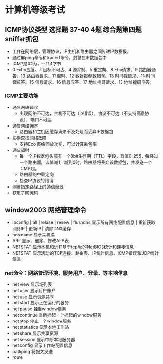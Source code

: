 # 计算机等级考试
## ICMP协议类型 选择题 37-40 4题 综合题第四题 sniffer抓包
- 工作在网络层，管理协议，IP主机和路由器之间传递IP数据报。
- 通过屏ping命令和tracert命令，封装在IP数据包中
- ICMP是32为，一共4字节
- 0 Echo应答、3 目标不可达、4 源抑制、5 重定向、8 Eho请求、9 路由器通告、10 路由器请求、11 超时、12 数据报参数错误、13 时间戳请求、14 时间戳应答、15 信息请求、16 信息应答、17 地址掩码请求、18 地址掩码应答;
### ICMP主要功能
- 通告网络错误
  - 出现网络不可达，主机不可达（ip错误），协议不可达（不支持高层协议），端口不可达
- 通告网络拥塞
  - 路由器和主机因缓存满来不及处理而丢弃IP数据包
- 协助查找网络故障
  - 支持Eco 网络回放功能，可以计算丢包率
- 通告超时
  - 每一个IP数据包头部有一个8bit生存期（TTL）字段，取值0-255，每经过一个路由器，该值减1，减到0时，路由器将丢弃该数据包，并发送一个ICMP超。
  - 路由器的中重定向
  - 检查IP协议的错误
- 测量指定路径上的通信延迟
- 获取子网掩码
## window2003 网络管理命令
- ipconfig | all | relase | renew | flushdns 显示所有网络配置信息 | 重新获取网络IP | 更新IP | 清除DNS缓存 
- nostname 显示主机名
- ARP 显示、删除、修改ARP表
- NBTSTAT 显示本机和远程基于tcp/ip的NetBIOS统计和连接信息
- NETSTAT 显示活动的TCP连接、路由表、IP统计信息、ICMP错误和UDP统计信息
### net命令：网路管理环境、服务用户、登录、等本地信息
- net view 显示域列表
- net user 显示用户账户
- net use 显示资源共享
- net start 显示正在运行的服务
- net pause 挂起window服务
- net continue 重新挂起一个挂起的window服务
- net stop 停止一个window服务
- net statistics 显示本地工作站
- net share 显示共享资源
- net session 显示中断本地服务器 
- net config 显示工作站配置信息
- pathping 将报文发送
- route 